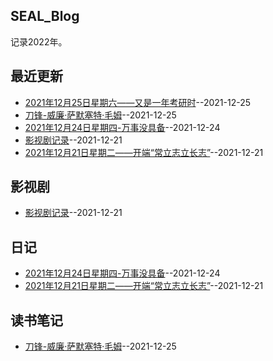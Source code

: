 ## SEAL_Blog
记录2022年。

## 最近更新
- [2021年12月25日星期六——又是一年考研时](https://github.com/SEALMichael/SEAL_Blog/issues/5)--2021-12-25
- [刀锋-威廉·萨默塞特·毛姆](https://github.com/SEALMichael/SEAL_Blog/issues/4)--2021-12-25
- [2021年12月24日星期四-万事没具备](https://github.com/SEALMichael/SEAL_Blog/issues/3)--2021-12-24
- [影视剧记录](https://github.com/SEALMichael/SEAL_Blog/issues/2)--2021-12-21
- [2021年12月21日星期二——开端“常立志立长志”](https://github.com/SEALMichael/SEAL_Blog/issues/1)--2021-12-21
## 影视剧
- [影视剧记录](https://github.com/SEALMichael/SEAL_Blog/issues/2)--2021-12-21
## 日记
- [2021年12月24日星期四-万事没具备](https://github.com/SEALMichael/SEAL_Blog/issues/3)--2021-12-24
- [2021年12月21日星期二——开端“常立志立长志”](https://github.com/SEALMichael/SEAL_Blog/issues/1)--2021-12-21
## 读书笔记
- [刀锋-威廉·萨默塞特·毛姆](https://github.com/SEALMichael/SEAL_Blog/issues/4)--2021-12-25
